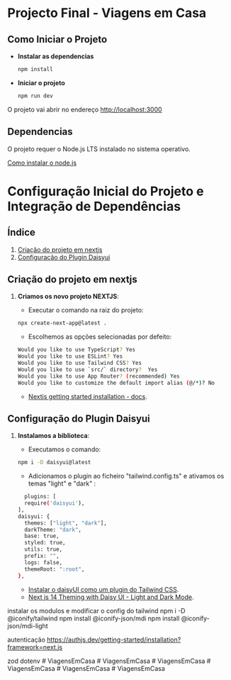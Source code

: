 # Projecto Final - Viagens em Casa 

## Como Iniciar o Projeto

- **Instalar as dependencias**

  ```bash
  npm install
  ```

- **Iniciar o projeto**
  ```bash
  npm run dev
  ```

O projeto vai abrir no endereço [http://localhost:3000](http://localhost:3000)

## Dependencias

O projeto requer o Node.js LTS instalado no sistema operativo.

[Como instalar o node.js](https://nodejs.org/en/download/package-manager)



# Configuração Inicial do Projeto e Integração de Dependências

## Índice

1. [Criação do projeto em nextjs](#criação-do-projeto-em-nextjs)
2. [Configuração do Plugin Daisyui](#configuração-do-plugin-daisyui)


## Criação do projeto em nextjs

1. **Criamos os novo projeto NEXTJS**:
   
    - Executar o comando na raiz do projeto:
    ```bash
    npx create-next-app@latest .
    ```
    - Escolhemos as opções selecionadas por defeito:
    ```bash
    Would you like to use TypeScript? Yes
    Would you like to use ESLint? Yes
    Would you like to use Tailwind CSS? Yes
    Would you like to use `src/` directory?  Yes
    Would you like to use App Router? (recommended) Yes
    Would you like to customize the default import alias (@/*)? No
    ```
   - [Nextjs getting started installation - docs](https://nextjs.org/docs/getting-started/installation).

## Configuração do Plugin Daisyui
1. **Instalamos a biblioteca**:

    - Executamos o comando:
    ```bash
    npm i -D daisyui@latest
    ```
    
    - Adicionamos o plugin ao ficheiro "tailwind.config.ts" e ativamos os temas "light" e "dark" :
    ```bash
      plugins: [
      require('daisyui'),
    ],
    daisyui: {
      themes: ["light", "dark"],
      darkTheme: "dark", 
      base: true, 
      styled: true, 
      utils: true, 
      prefix: "", 
      logs: false, 
      themeRoot: ":root", 
    },
    ```
    - [Instalar o daisyUI como um plugin do Tailwind CSS](https://daisyui.com/docs/install/).
    - [Next js 14 Theming with Daisy UI - Light and Dark Mode](https://daisyui.com/resources/videos/next-js-14-theming-with-daisy-ui-light-and-dark-mode-zxrnzv0rews/).


instalar os modulos e modificar o config do tailwind
npm i -D @iconify/tailwind
npm install @iconify-json/mdi
npm install @iconify-json/mdi-light

autenticação
https://authjs.dev/getting-started/installation?framework=next.js

zod
dotenv
#   V i a g e n s E m C a s a  
 #   V i a g e n s E m C a s a  
 #   V i a g e n s E m C a s a  
 #   V i a g e n s E m C a s a  
 #   V i a g e n s E m C a s a  
 #   V i a g e n s E m C a s a  
 